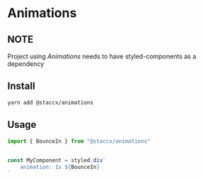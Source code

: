 # Animations

## NOTE
Project using *Animations* needs to have styled-components as a dependency

## Install

```bash
yarn add @staccx/animations
```

## Usage

```jsx
import { BounceIn } from "@staccx/animations"
 

const MyComponent = styled.div`
    animation: 1s ${BounceIn}
`
```
